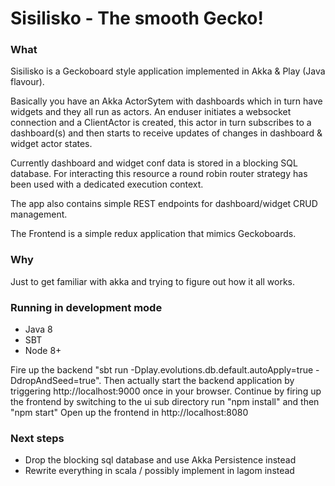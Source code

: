 Sisilisko - The smooth Gecko!
=============================


### What

Sisilisko is a Geckoboard style application implemented in Akka & Play (Java flavour).

Basically you have an Akka ActorSytem with dashboards which in turn have widgets and they all run as actors. An enduser initiates a websocket connection and a ClientActor is created, this actor in turn subscribes to a dashboard(s) and then starts to receive updates of changes in dashboard & widget actor states.

Currently dashboard and widget conf data is stored in a blocking SQL database. For interacting this resource a round robin router strategy has been used with a dedicated execution context.

The app also contains simple REST endpoints for dashboard/widget CRUD management.

The Frontend is a simple redux application that mimics Geckoboards.

### Why

Just to get familiar with akka and trying to figure out how it all works.

### Running in development mode

* Java 8
* SBT
* Node 8+

Fire up the backend "sbt run  -Dplay.evolutions.db.default.autoApply=true  -DdropAndSeed=true". Then actually start the backend application by triggering http://localhost:9000 once in your browser.
Continue by firing up the frontend by switching to the ui sub directory run "npm install" and then "npm start"
Open up the frontend in http://localhost:8080


### Next steps

* Drop the blocking sql database and use Akka Persistence instead
* Rewrite everything in scala / possibly implement in lagom instead
